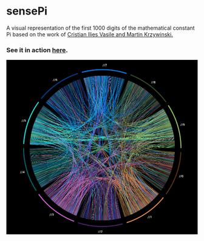 # sensePi
A visual representation of the first 1000 digits of the mathematical constant Pi based on the work of <a href='http://mkweb.bcgsc.ca/pi/art/' target='_blank'>Cristian Ilies Vasile and Martin Krzywinski.</a>
### See it in action <a href='http://belinhacbr.github.io/sensePi/'>here</a>.
<a href='http://belinhacbr.github.io/sensePi/'>![exampleImg](/img/sensePi.png?raw=true "sensePi")</a>



